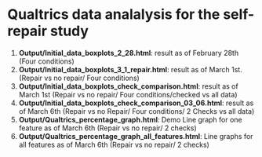 # Qualtrics data analalysis for the self-repair study
1) __Output/Initial_data_boxplots_2_28.html__: result as of February 28th (Four conditions)
2) __Output/Initial_data_boxplots_3_1_repair.html__: result as of March 1st. (Repair vs no repair/ Four conditions)
3) __Output/Initial_data_boxplots_check_comparison.html__: result as of March 1st (Repair vs no repair/ Four conditions/checked vs all data)
4) __Output/Initial_data_boxplots_check_comparison_03_06.html__: result as of March 6th (Repair vs no Repair/ Four conditions/ 2 Checks vs all data)
5) __Output/Qualtrics_percentage_graph.html__: Demo Line graph for one feature as of March 6th (Repair vs no repair/ 2 checks)
6) __Output/Qualtrics_percentage_graph_all_features.html__: Line graphs for all features as of March 6th (Repair vs no repair/ 2 checks)
